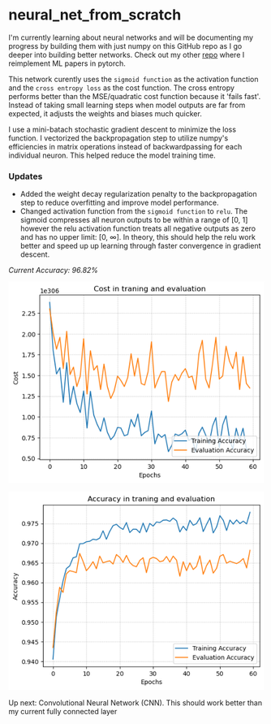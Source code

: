 # neural_net_from_scratch

I'm currently learning about neural networks and will be documenting my progress by building them with just numpy on this GitHub repo as I go deeper into building better networks. Check out my other [repo]() where I reimplement ML papers in pytorch.

This network curently uses the `sigmoid function` as the activation function and the `cross entropy loss` as the cost function. The cross entropy performs better than the MSE/quadratic cost function because it 'fails fast'. Instead of taking small learning steps when model outputs are far from expected, it adjusts the weights and biases much quicker. 

I use a mini-batach stochastic gradient descent to minimize the loss function. I vectorized the backpropagation step to utilize numpy's efficiencies in matrix operations instead of backwardpassing for each individual neuron. This helped reduce the model training time.

### Updates
- Added the weight decay regularization penalty to the backpropagation step to reduce overfitting and improve model performance.
- Changed activation function from the `sigmoid function` to `relu`. The sigmoid compresses all neuron outputs to be within a range of [0, 1] however the relu activation function treats all negative outputs as zero and has no upper limit: [0, ∞]. In theory, this should help the relu work better and speed up up learning through faster convergence in gradient descent.

*Current Accuracy: 96.82%*

![Cost graph with ReLU](relu_cost.png)

![Accuracy graph with ReLU](relu_accuracy.png)

Up next: Convolutional Neural Network (CNN). This should work better than my current fully connected layer
